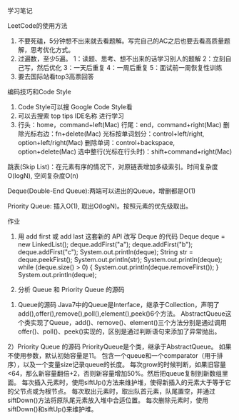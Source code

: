 学习笔记

LeetCode的使用方法
1. 不要死磕，5分钟想不出来就去看题解。写完自己的AC之后也要去看高质量题解，思考优化方式。
2. 过遍数，至少5遍。
	1：读题、思考、想不出来的话学习别人的题解
	2：立刻自己写，然后优化
	3：一天后重复
	4：一周后重复
	5：面试前一周恢复性训练
3. 要去国际站看top3高票回答

编码技巧和Code Style
1. Code Style可以搜 Google Code Style看
2. 可以去搜索 top tips IDE名称 进行学习
3. 行头：home，command+left(Mac)
   行尾：end，command+right(Mac)
   删除光标右边：fn+delete(Mac)
   光标按单词划分：control+left/right, option+left/right(Mac)
   删除单词：control+backspace, option+delete(Mac)
   选中整行(光标在行头时)：shift+command+right(Mac)
   
跳表(Skip List)：在元素有序的情况下，对原链表增加多级索引。时间复杂度O(logN), 空间复杂度O(n)

Deque(Double-End Queue):两端可以进出的Queue，增删都是O(1)

Priority Queue: 插入O(1), 取出O(logN)。按照元素的优先级取出。


作业

1. 用 add first 或 add last 这套新的 API 改写 Deque 的代码
Deque<String> deque = new LinkedList<String>();
deque.addFirst("a");
deque.addFirst("b");
deque.addFirst("c");
System.out.println(deque);
String str = deque.peekFirst();
System.out.println(str);
System.out.println(deque);
while (deque.size() > 0) {
System.out.println(deque.removeFirst());
}
System.out.println(deque);

2. 分析 Queue 和 Priority Queue 的源码
1) Queue的源码
Java7中的Queue是Interface，继承于Collection，声明了add(),offer(),remove(),poll(),element(),peek()6个方法。
AbstractQueue这个类实现了Queue，add()、remove()、element()三个方法分别是通过调用offer()、poll()、peek()实现的，区别是通过判断语句来添加了异常抛出。

2）Priority Queue 的源码
PriorityQueue是个类，继承于AbstractQueue。
如果不使用参数，默认初始容量是11。
包含一个queue和一个comparator（用于排序），以及一个变量size记录queue的长度。
每次grow的时候判断，如果旧容量<64，那么新容量翻倍+2，否则新容量增加50%。然后把queue复制到新数组里面。
每次插入元素时，使用siftUp()方法来维护堆，使得新插入的元素大于等于它的父节点或为根节点。
每次取出元素时，取出队首元素，队尾置空，并通过siftDown()方法将原队尾元素放入堆中合适位置。
每次删除元素时，使用siftDown()和siftUp()来维护堆。
